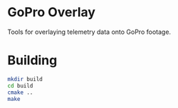 # GoPro Overlay
Tools for overlaying telemetry data onto GoPro footage.

# Building
```bash
mkdir build
cd build
cmake ..
make
```